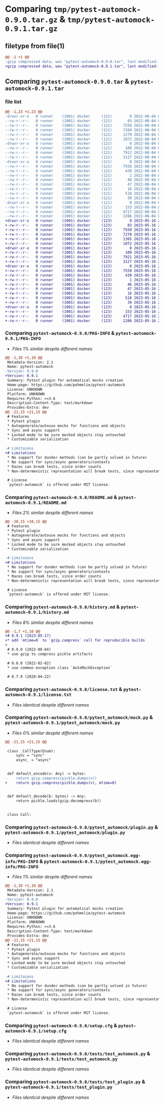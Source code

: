 # Comparing `tmp/pytest-automock-0.9.0.tar.gz` & `tmp/pytest-automock-0.9.1.tar.gz`

## filetype from file(1)

```diff
@@ -1 +1 @@
-gzip compressed data, was "pytest-automock-0.9.0.tar", last modified: Thu Aug  4 02:39:50 2022, max compression
+gzip compressed data, was "pytest-automock-0.9.1.tar", last modified: Tue May 16 21:33:40 2023, max compression
```

## Comparing `pytest-automock-0.9.0.tar` & `pytest-automock-0.9.1.tar`

### file list

```diff
@@ -1,23 +1,23 @@
-drwxr-xr-x   0 runner    (1001) docker     (121)        0 2022-08-04 02:39:50.640639 pytest-automock-0.9.0/
--rw-r--r--   0 runner    (1001) docker     (121)       83 2022-08-04 02:39:44.000000 pytest-automock-0.9.0/MANIFEST.in
--rw-r--r--   0 runner    (1001) docker     (121)     7558 2022-08-04 02:39:50.640639 pytest-automock-0.9.0/PKG-INFO
--rw-r--r--   0 runner    (1001) docker     (121)     7269 2022-08-04 02:39:44.000000 pytest-automock-0.9.0/README.md
--rw-r--r--   0 runner    (1001) docker     (121)     1279 2022-08-04 02:39:44.000000 pytest-automock-0.9.0/history.md
--rw-r--r--   0 runner    (1001) docker     (121)     1072 2022-08-04 02:39:44.000000 pytest-automock-0.9.0/license.txt
-drwxr-xr-x   0 runner    (1001) docker     (121)        0 2022-08-04 02:39:50.636639 pytest-automock-0.9.0/pytest_automock/
--rw-r--r--   0 runner    (1001) docker     (121)      109 2022-08-04 02:39:44.000000 pytest-automock-0.9.0/pytest_automock/__init__.py
--rw-r--r--   0 runner    (1001) docker     (121)     7912 2022-08-04 02:39:44.000000 pytest-automock-0.9.0/pytest_automock/mock.py
--rw-r--r--   0 runner    (1001) docker     (121)     3127 2022-08-04 02:39:44.000000 pytest-automock-0.9.0/pytest_automock/plugin.py
-drwxr-xr-x   0 runner    (1001) docker     (121)        0 2022-08-04 02:39:50.640639 pytest-automock-0.9.0/pytest_automock.egg-info/
--rw-r--r--   0 runner    (1001) docker     (121)     7558 2022-08-04 02:39:50.000000 pytest-automock-0.9.0/pytest_automock.egg-info/PKG-INFO
--rw-r--r--   0 runner    (1001) docker     (121)      439 2022-08-04 02:39:50.000000 pytest-automock-0.9.0/pytest_automock.egg-info/SOURCES.txt
--rw-r--r--   0 runner    (1001) docker     (121)        1 2022-08-04 02:39:50.000000 pytest-automock-0.9.0/pytest_automock.egg-info/dependency_links.txt
--rw-r--r--   0 runner    (1001) docker     (121)       46 2022-08-04 02:39:50.000000 pytest-automock-0.9.0/pytest_automock.egg-info/entry_points.txt
--rw-r--r--   0 runner    (1001) docker     (121)       47 2022-08-04 02:39:50.000000 pytest-automock-0.9.0/pytest_automock.egg-info/requires.txt
--rw-r--r--   0 runner    (1001) docker     (121)       16 2022-08-04 02:39:50.000000 pytest-automock-0.9.0/pytest_automock.egg-info/top_level.txt
--rw-r--r--   0 runner    (1001) docker     (121)      518 2022-08-04 02:39:50.640639 pytest-automock-0.9.0/setup.cfg
--rw-r--r--   0 runner    (1001) docker     (121)       39 2022-08-04 02:39:44.000000 pytest-automock-0.9.0/setup.py
-drwxr-xr-x   0 runner    (1001) docker     (121)        0 2022-08-04 02:39:50.640639 pytest-automock-0.9.0/tests/
--rw-r--r--   0 runner    (1001) docker     (121)      153 2022-08-04 02:39:44.000000 pytest-automock-0.9.0/tests/conftest.py
--rw-r--r--   0 runner    (1001) docker     (121)     4717 2022-08-04 02:39:44.000000 pytest-automock-0.9.0/tests/test_automock.py
--rw-r--r--   0 runner    (1001) docker     (121)     2206 2022-08-04 02:39:44.000000 pytest-automock-0.9.0/tests/test_plugin.py
+drwxr-xr-x   0 runner    (1001) docker     (123)        0 2023-05-16 21:33:40.340360 pytest-automock-0.9.1/
+-rw-r--r--   0 runner    (1001) docker     (123)       83 2023-05-16 21:33:30.000000 pytest-automock-0.9.1/MANIFEST.in
+-rw-r--r--   0 runner    (1001) docker     (123)     7559 2023-05-16 21:33:40.340360 pytest-automock-0.9.1/PKG-INFO
+-rw-r--r--   0 runner    (1001) docker     (123)     7270 2023-05-16 21:33:30.000000 pytest-automock-0.9.1/README.md
+-rw-r--r--   0 runner    (1001) docker     (123)     1365 2023-05-16 21:33:30.000000 pytest-automock-0.9.1/history.md
+-rw-r--r--   0 runner    (1001) docker     (123)     1072 2023-05-16 21:33:30.000000 pytest-automock-0.9.1/license.txt
+drwxr-xr-x   0 runner    (1001) docker     (123)        0 2023-05-16 21:33:40.336360 pytest-automock-0.9.1/pytest_automock/
+-rw-r--r--   0 runner    (1001) docker     (123)      109 2023-05-16 21:33:30.000000 pytest-automock-0.9.1/pytest_automock/__init__.py
+-rw-r--r--   0 runner    (1001) docker     (123)     7921 2023-05-16 21:33:30.000000 pytest-automock-0.9.1/pytest_automock/mock.py
+-rw-r--r--   0 runner    (1001) docker     (123)     3127 2023-05-16 21:33:30.000000 pytest-automock-0.9.1/pytest_automock/plugin.py
+drwxr-xr-x   0 runner    (1001) docker     (123)        0 2023-05-16 21:33:40.340360 pytest-automock-0.9.1/pytest_automock.egg-info/
+-rw-r--r--   0 runner    (1001) docker     (123)     7559 2023-05-16 21:33:40.000000 pytest-automock-0.9.1/pytest_automock.egg-info/PKG-INFO
+-rw-r--r--   0 runner    (1001) docker     (123)      439 2023-05-16 21:33:40.000000 pytest-automock-0.9.1/pytest_automock.egg-info/SOURCES.txt
+-rw-r--r--   0 runner    (1001) docker     (123)        1 2023-05-16 21:33:40.000000 pytest-automock-0.9.1/pytest_automock.egg-info/dependency_links.txt
+-rw-r--r--   0 runner    (1001) docker     (123)       46 2023-05-16 21:33:40.000000 pytest-automock-0.9.1/pytest_automock.egg-info/entry_points.txt
+-rw-r--r--   0 runner    (1001) docker     (123)       47 2023-05-16 21:33:40.000000 pytest-automock-0.9.1/pytest_automock.egg-info/requires.txt
+-rw-r--r--   0 runner    (1001) docker     (123)       16 2023-05-16 21:33:40.000000 pytest-automock-0.9.1/pytest_automock.egg-info/top_level.txt
+-rw-r--r--   0 runner    (1001) docker     (123)      518 2023-05-16 21:33:40.340360 pytest-automock-0.9.1/setup.cfg
+-rw-r--r--   0 runner    (1001) docker     (123)       39 2023-05-16 21:33:30.000000 pytest-automock-0.9.1/setup.py
+drwxr-xr-x   0 runner    (1001) docker     (123)        0 2023-05-16 21:33:40.340360 pytest-automock-0.9.1/tests/
+-rw-r--r--   0 runner    (1001) docker     (123)      153 2023-05-16 21:33:30.000000 pytest-automock-0.9.1/tests/conftest.py
+-rw-r--r--   0 runner    (1001) docker     (123)     4717 2023-05-16 21:33:30.000000 pytest-automock-0.9.1/tests/test_automock.py
+-rw-r--r--   0 runner    (1001) docker     (123)     2206 2023-05-16 21:33:30.000000 pytest-automock-0.9.1/tests/test_plugin.py
```

### Comparing `pytest-automock-0.9.0/PKG-INFO` & `pytest-automock-0.9.1/PKG-INFO`

 * *Files 1% similar despite different names*

```diff
@@ -1,10 +1,10 @@
 Metadata-Version: 2.1
 Name: pytest-automock
-Version: 0.9.0
+Version: 0.9.1
 Summary: Pytest plugin for automatical mocks creation
 Home-page: https://github.com/pohmelie/pytest-automock
 License: UNKNOWN
 Platform: UNKNOWN
 Requires-Python: >=3.6
 Description-Content-Type: text/markdown
 Provides-Extra: dev
@@ -21,15 +21,15 @@
 # Features
 * Pytest plugin
 * Autogenerate/autouse mocks for functions and objects
 * Sync and async support
 * Locked mode to be sure mocked objects stay untouched
 * Customizable serialization
 
-# Limitaions
+# Limitations
 * No support for dunder methods (can be partly solved in future)
 * No support for sync/async generators/contexts
 * Races can break tests, since order counts
 * Non-determenistic representation will break tests, since representation is a part of call snapshot key
 
 # License
 `pytest-automock` is offered under MIT license.
```

### Comparing `pytest-automock-0.9.0/README.md` & `pytest-automock-0.9.1/README.md`

 * *Files 2% similar despite different names*

```diff
@@ -10,15 +10,15 @@
 # Features
 * Pytest plugin
 * Autogenerate/autouse mocks for functions and objects
 * Sync and async support
 * Locked mode to be sure mocked objects stay untouched
 * Customizable serialization
 
-# Limitaions
+# Limitations
 * No support for dunder methods (can be partly solved in future)
 * No support for sync/async generators/contexts
 * Races can break tests, since order counts
 * Non-determenistic representation will break tests, since representation is a part of call snapshot key
 
 # License
 `pytest-automock` is offered under MIT license.
```

### Comparing `pytest-automock-0.9.0/history.md` & `pytest-automock-0.9.1/history.md`

 * *Files 8% similar despite different names*

```diff
@@ -1,7 +1,10 @@
+# 0.9.1 (2023-05-17)
+* add `mtime=0` to `gzip.compress` call for reproducible builds
+
 # 0.9.0 (2022-08-04)
 * use gzip to compress pickle artifacts
 
 # 0.8.0 (2022-02-02)
 * use common exception class `AutoMockException`
 
 # 0.7.0 (2020-04-22)
```

### Comparing `pytest-automock-0.9.0/license.txt` & `pytest-automock-0.9.1/license.txt`

 * *Files identical despite different names*

### Comparing `pytest-automock-0.9.0/pytest_automock/mock.py` & `pytest-automock-0.9.1/pytest_automock/mock.py`

 * *Files 0% similar despite different names*

```diff
@@ -21,15 +21,15 @@
 
 class _CallType(Enum):
     sync = "sync"
     async_ = "async"
 
 
 def default_encode(v: Any) -> bytes:
-    return gzip.compress(pickle.dumps(v))
+    return gzip.compress(pickle.dumps(v), mtime=0)
 
 
 def default_decode(b: bytes) -> Any:
     return pickle.loads(gzip.decompress(b))
 
 
 class Call:
```

### Comparing `pytest-automock-0.9.0/pytest_automock/plugin.py` & `pytest-automock-0.9.1/pytest_automock/plugin.py`

 * *Files identical despite different names*

### Comparing `pytest-automock-0.9.0/pytest_automock.egg-info/PKG-INFO` & `pytest-automock-0.9.1/pytest_automock.egg-info/PKG-INFO`

 * *Files 1% similar despite different names*

```diff
@@ -1,10 +1,10 @@
 Metadata-Version: 2.1
 Name: pytest-automock
-Version: 0.9.0
+Version: 0.9.1
 Summary: Pytest plugin for automatical mocks creation
 Home-page: https://github.com/pohmelie/pytest-automock
 License: UNKNOWN
 Platform: UNKNOWN
 Requires-Python: >=3.6
 Description-Content-Type: text/markdown
 Provides-Extra: dev
@@ -21,15 +21,15 @@
 # Features
 * Pytest plugin
 * Autogenerate/autouse mocks for functions and objects
 * Sync and async support
 * Locked mode to be sure mocked objects stay untouched
 * Customizable serialization
 
-# Limitaions
+# Limitations
 * No support for dunder methods (can be partly solved in future)
 * No support for sync/async generators/contexts
 * Races can break tests, since order counts
 * Non-determenistic representation will break tests, since representation is a part of call snapshot key
 
 # License
 `pytest-automock` is offered under MIT license.
```

### Comparing `pytest-automock-0.9.0/setup.cfg` & `pytest-automock-0.9.1/setup.cfg`

 * *Files identical despite different names*

### Comparing `pytest-automock-0.9.0/tests/test_automock.py` & `pytest-automock-0.9.1/tests/test_automock.py`

 * *Files identical despite different names*

### Comparing `pytest-automock-0.9.0/tests/test_plugin.py` & `pytest-automock-0.9.1/tests/test_plugin.py`

 * *Files identical despite different names*


